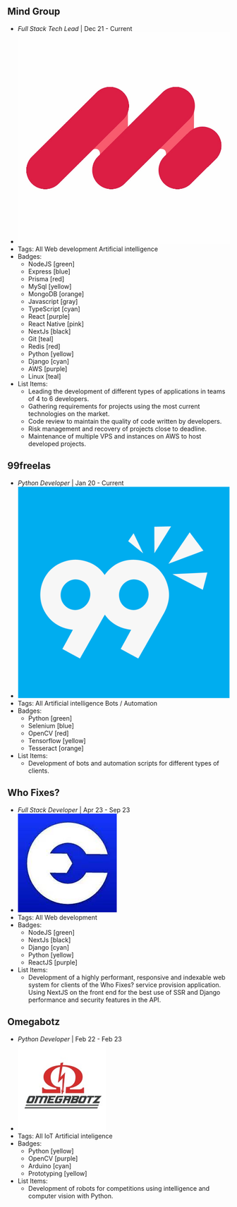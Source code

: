 ## Mind Group
- *Full Stack Tech Lead* | Dec 21 - Current
- ![logo512](../assets/mind_logo.jpg)
- Tags: All Web development Artificial intelligence
- Badges:
  - NodeJS [green]
  - Express [blue]
  - Prisma [red]
  - MySql [yellow]
  - MongoDB [orange]
  - Javascript [gray]
  - TypeScript [cyan]
  - React [purple]
  - React Native [pink]
  - NextJs [black]
  - Git [teal]
  - Redis [red]
  - Python [yellow]
  - Django [cyan]
  - AWS [purple]
  - Linux [teal]
- List Items:
  - Leading the development of different types of applications in teams of 4 to 6 developers.
  - Gathering requirements for projects using the most current technologies on the market.
  - Code review to maintain the quality of code written by developers.
  - Risk management and recovery of projects close to deadline.
  - Maintenance of multiple VPS and instances on AWS to host developed projects.

## 99freelas
- *Python Developer* | Jan 20 - Current
- ![logo512](../assets/99_logo.png)
- Tags: All Artificial intelligence Bots / Automation
- Badges:
  - Python [green]
  - Selenium [blue]
  - OpenCV [red]
  - Tensorflow [yellow]
  - Tesseract [orange]
- List Items:
  - Development of bots and automation scripts for different types of clients.

## Who Fixes?
- *Full Stack Developer* | Apr 23 - Sep 23
- ![logo512](../assets/fixes_logo.jpg)
- Tags: All Web development
- Badges:
  - NodeJS [green]
  - NextJs [black]
  - Django [cyan]
  - Python [yellow]
  - ReactJS [purple]
- List Items:
  - Development of a highly performant, responsive and indexable web system for clients of the Who Fixes? service provision application. Using NextJS on the front end for the best use of SSR and Django performance and security features in the API.

## Omegabotz
- *Python Developer* | Feb 22 - Feb 23
- ![logo512](../assets/omega_logo.jpg)
- Tags: All IoT Artificial inteligence
- Badges:
  - Python [yellow]
  - OpenCV [purple]
  - Arduino [cyan]
  - Prototyping [yellow]
- List Items:
  - Development of robots for competitions using intelligence and computer vision with Python.
